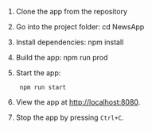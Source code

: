 1. Clone the app from the repository

2. Go into the project folder:
       cd NewsApp

3.  Install dependencies:
        npm install

4. Build the app:
    npm run prod

5. Start the app:

        npm run start

6.  View the app at [http://localhost:8080](http://localhost:8080).

7.  Stop the app by pressing `Ctrl+C`.
